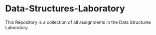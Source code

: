 # Data-Structures-Laboratory
This Repository is a collection of all assignments in the Data Structures Laboratory.
